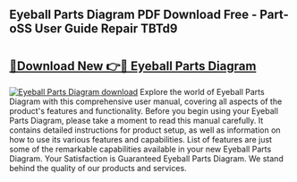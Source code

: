 ## Eyeball Parts Diagram PDF Download Free - Part-oSS User Guide Repair TBTd9

# <h2><a href="http://dfpddi.blite.top/?on=Eyeball+Parts+Diagram">🔗Download New 👉🔴 Eyeball Parts Diagram</a></h2>

[![Eyeball Parts Diagram download](https://i.imgur.com/lujVjoI.png)](http://dfpddi.blite.top/?on=Eyeball+Parts+Diagram)
Explore the world of Eyeball Parts Diagram with this comprehensive user manual, covering all aspects of the product's features and functionality. Before you begin using your Eyeball Parts Diagram, please take a moment to read this manual carefully. It contains detailed instructions for product setup, as well as information on how to use its various features and capabilities. List of features are just some of the remarkable capabilities available in your new Eyeball Parts Diagram. Your Satisfaction is Guaranteed Eyeball Parts Diagram. We stand behind the quality of our products and services.
